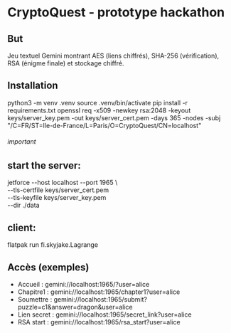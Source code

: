 # CryptoQuest - prototype hackathon

## But
Jeu textuel Gemini montrant AES (liens chiffrés), SHA-256 (vérification), RSA (énigme finale) et stockage chiffré.

## Installation

python3 -m venv .venv
source .venv/bin/activate
pip install -r requirements.txt
openssl req -x509 -newkey rsa:2048 -keyout keys/server_key.pem -out keys/server_cert.pem -days 365 -nodes -subj "/C=FR/ST=Ile-de-France/L=Paris/O=CryptoQuest/CN=localhost"

###### important 
## start the server: 
jetforce --host localhost --port 1965 \ \
  --tls-certfile keys/server_cert.pem \
  --tls-keyfile keys/server_key.pem \
  --dir ./data


## client:
 flatpak run fi.skyjake.Lagrange




## Accès (exemples)
- Accueil : gemini://localhost:1965/?user=alice
- Chapitre1 : gemini://localhost:1965/chapter1?user=alice
- Soumettre : gemini://localhost:1965/submit?puzzle=c1&answer=dragon&user=alice
- Lien secret : gemini://localhost:1965/secret_link?user=alice
- RSA start : gemini://localhost:1965/rsa_start?user=alice